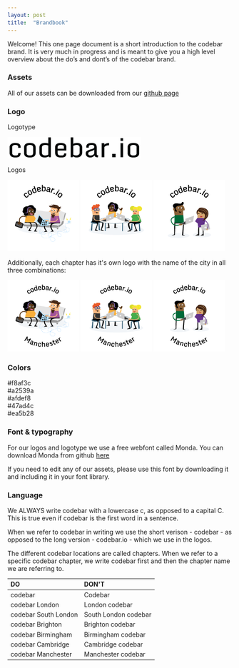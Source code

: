 ```yaml
---
layout: post
title:  "Brandbook"
---
```


Welcome! This one page document is a short introduction to the codebar brand. It is very much in progress and is meant to give you a high level overview about the do’s and dont’s of the codebar brand.

### Assets

All of our assets can be downloaded from our [github page](https://github.com/codebar/assets)

### Logo

Logotype

![codebar logotype](/images/logotype.png)

Logos

![codebar logo 1](/images/codebar-logo-160-001.png)
![codebar logo 2](/images/codebar-logo-160-002.png)
![codebar logo 3](/images/codebar-logo-160-003.png)

Additionally, each chapter has it's own logo with the name of the city in all three combinations: 

![codebar Manchester logo 1](/images/codebar-manchester-160-001.png)
![codebar Manchester logo 2](/images/codebar-manchester-160-002.png)
![codebar Manchester logo 3](/images/codebar-manchester-160-003.png)

### Colors

<div class="color yellow">#f8af3c</div>
<div class="color purple">#a2539a</div>
<div class="color blue">#afdef8</div>
<div class="color green">#47ad4c</div>
<div class="color orange">#ea5b28</div>

### Font & typography

For our logos and logotype we use a free webfont called Monda. You can download Monda from github [here](https://github.com/vernnobile/mondaFont)

If you need to edit any of our assets, please use this font by downloading it and including it in your font library.

### Language

We ALWAYS write codebar with a lowercase c, as opposed to a capital C. This is true even if codebar is the first word in a sentence.

When we refer to codebar in writing we use the short verison - codebar - as opposed to the long version - codebar.io - which we use in the logos.

The different codebar locations are called chapters. When we refer to a specific codebar chapter, we write codebar first and then the chapter name we are referring to.


| DO  | DON'T |
| :------------- | :------------- |
|codebar  |Codebar  |
|codebar London  |London codebar  |
|codebar South London  |South London codebar  |
|codebar Brighton  |Brighton codebar  |
|codebar Birmingham  |Birmingham codebar  |
|codebar Cambridge  |Cambridge codebar  |
|codebar Manchester  |Manchester codebar  |



